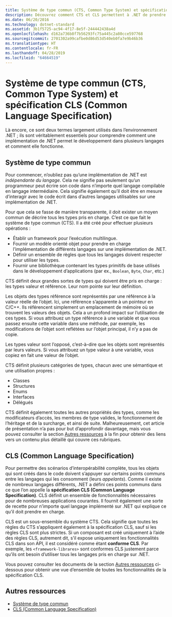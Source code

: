 ```yaml
---
title: Système de type commun (CTS, Common Type System) et spécification CLS (Common Language Specification)
description: Découvrez comment CTS et CLS permettent à .NET de prendre en charge plusieurs langages.
ms.date: 06/20/2016
ms.technology: dotnet-standard
ms.assetid: 3b1f5725-ac94-4f17-8e5f-244442438a4d
ms.openlocfilehash: d162a736b8f7b56293fc75a445c2a80cce597768
ms.sourcegitcommit: 2701302a99cafbe0d86d53d540eb0fa7e9b46b36
ms.translationtype: HT
ms.contentlocale: fr-FR
ms.lasthandoff: 04/28/2019
ms.locfileid: "64664519"
---
```

# <a name="common-type-system--common-language-specification"></a>Système de type commun (CTS, Common Type System) et spécification CLS (Common Language Specification)

Là encore, ce sont deux termes largement utilisés dans l’environnement .NET ; ils sont véritablement essentiels pour comprendre comment une implémentation de .NET permet le développement dans plusieurs langages et comment elle fonctionne.

## <a name="common-type-system"></a>Système de type commun

Pour commencer, n’oubliez pas qu’une implémentation de .NET est _indépendante du langage_. Cela ne signifie pas seulement qu’un programmeur peut écrire son code dans n’importe quel langage compilable en langage intermédiaire. Cela signifie également qu’il doit être en mesure d’interagir avec le code écrit dans d’autres langages utilisables sur une implémentation de .NET.

Pour que cela se fasse de manière transparente, il doit exister un moyen commun de décrire tous les types pris en charge. C’est ce que fait le système de type commun (CTS). Il a été créé pour effectuer plusieurs opérations :

* Établir un framework pour l’exécution multilingue.
* Fournir un modèle orienté objet pour prendre en charge l’implémentation de différents langages sur une implémentation de .NET.
* Définir un ensemble de règles que tous les langages doivent respecter pour utiliser les types.
* Fournir une bibliothèque contenant les types primitifs de base utilisés dans le développement d’applications (par ex., `Boolean`, `Byte`, `Char`, etc.)

CTS définit deux grandes sortes de types qui doivent être pris en charge : les types valeur et référence. Leur nom pointe sur leur définition.

Les objets des types référence sont représentés par une référence à la valeur réelle de l’objet. Ici, une référence s’apparente à un pointeur en C/C++. Ils référencent simplement un emplacement de mémoire où se trouvent les valeurs des objets. Cela a un profond impact sur l’utilisation de ces types. Si vous attribuez un type référence à une variable et que vous passez ensuite cette variable dans une méthode, par exemple, les modifications de l’objet sont reflétées sur l’objet principal, il n’y a pas de copie.

Les types valeur sont l’opposé, c’est-à-dire que les objets sont représentés par leurs valeurs. Si vous attribuez un type valeur à une variable, vous copiez en fait une valeur de l’objet.

CTS définit plusieurs catégories de types, chacun avec une sémantique et une utilisation propres :

* Classes
* Structures
* Enums
* Interfaces
* Délégués

CTS définit également toutes les autres propriétés des types, comme les modificateurs d’accès, les membres de type valides, le fonctionnement de l’héritage et de la surcharge, et ainsi de suite. Malheureusement, cet article de présentation n’a pas pour but d’approfondir davantage, mais vous pouvez consulter la section [Autres ressources](#more-resources) à la fin pour obtenir des liens vers un contenu plus détaillé qui couvre ces rubriques.

## <a name="common-language-specification"></a>CLS (Common Language Specification)

Pour permettre des scénarios d’interopérabilité complète, tous les objets qui sont créés dans le code doivent s’appuyer sur certains points communs entre les langages qui les consomment (leurs _appelants_). Comme il existe de nombreux langages différents, .NET a défini ces points communs dans ce que l’on appelle la **spécification CLS (Common Language Specification)**. CLS définit un ensemble de fonctionnalités nécessaires pour de nombreuses applications courantes. Il fournit également une sorte de recette pour n’importe quel langage implémenté sur .NET qui explique ce qu’il doit prendre en charge.

CLS est un sous-ensemble du système CTS. Cela signifie que toutes les règles du CTS s’appliquent également à la spécification CLS, sauf si les règles CLS sont plus strictes. Si un composant est créé uniquement à l’aide des règles CLS, autrement dit, s’il expose uniquement les fonctionnalités CLS dans son API, il est considéré comme étant **conforme CLS**. Par exemple, les `<framework-librares>` sont conformes CLS justement parce qu’ils ont besoin d’utiliser tous les langages pris en charge sur .NET.

Vous pouvez consulter les documents de la section [Autres ressources](#more-resources) ci-dessous pour obtenir une vue d’ensemble de toutes les fonctionnalités de la spécification CLS.

## <a name="more-resources"></a>Autres ressources

* [Système de type commun](./base-types/common-type-system.md)
* [CLS (Common Language Specification)](language-independence-and-language-independent-components.md)
